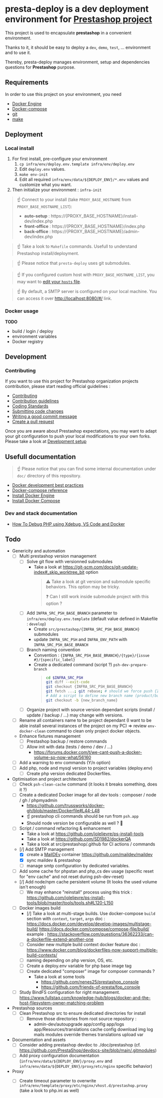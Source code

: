 # presta-deploy is a dev deployment environment for [Prestashop project](https://www.prestashop-project.org/)

This project is used to encapsulate **prestashop** in a convenient environment.

Thanks to it, it should be easy to deploy a ``dev``, ``demo``, ``test``, ... environment and to use it.

Thereby, presta-deploy manages environment, setup and dependencies questions for **Prestashop** purpose.


## Requirements

In order to use this project on your environment, you need

* [Docker Engine](https://docs.docker.com/engine/)
* [Docker-compose](https://docs.docker.com/compose/)
* [git](https://git-scm.com/)
* [make](https://en.wikipedia.org/wiki/Make_(software))


## Deployment

### Local install

1. For first install, pre-configure your environment 
    1. ``cp infra/env/deploy.env.template infra/env/deploy.env``
    2. Edit ``deploy.env`` values.
    3. ``make env-init``
    4. Edit all required ``infra/env/data/${DEPLOY_ENV}/*.env`` values and customize what you want.
2. Then initialize your environment : ``infra-init``

> :point_up: Connect to your install (take `PROXY_BASE_HOSTNAME` from `PROXY_BASE_HOSTNAME_LIST`): 
> - **auto-setup** : https://{PROXY_BASE_HOSTNAME}/install-dev/index.php
> - **front-office** : https://{PROXY_BASE_HOSTNAME}/index.php
> - **back-office** : https://{PROXY_BASE_HOSTNAME}/admin-dev/index.php

> :point_up: Take a look to `Makefile` commands. Usefull to understand Prestashop install/deployment.

> :point_up: Please notice that `presta-deploy` uses git submodules.

> :point_up: If you configured custom host with `PROXY_BASE_HOSTNAME_LIST`, you may want to [edit your `hosts` file](https://www.howtogeek.com/howto/27350/beginner-geek-how-to-edit-your-hosts-file/).

> :point_up: By default, a SMTP server is configured on your local machine. You can access it over [http://localhost:8080/#/](http://localhost:8080/#/) link.


### Docker usage

**TODO**
* build / login / deploy
* environment variables
* Docker registry


## Development

### Contributing

If you want to use this project for Prestashop organization projects contribution, please start reading official guidelines :
* [Contributing](https://github.com/PrestaShop/PrestaShop/blob/develop/CONTRIBUTING.md)
* [Contribution guidelines](https://devdocs.prestashop.com/1.7/contribute/contribution-guidelines/)
* [Coding Standards](https://devdocs.prestashop.com/1.7/development/coding-standards/)
* [Submitting code changes](https://devdocs.prestashop.com/8/contribute/contribute-pull-requests/)
* [Writing a good commit message](https://devdocs.prestashop.com/1.7/contribute/contribution-guidelines/writing-a-good-commit-message/)
* [Create a pull request](https://devdocs.prestashop.com/1.7/contribute/contribute-pull-requests/create-pull-request/)

Once you are aware about Prestashop expectations, you may want to adapt your git configuration to push your local modifications to your own forks.
Please take a look at [Development setup](doc/development_setup.md)



## Usefull documentation

>:point_up: Please notice that you can find some internal documentation under ``doc/`` directory of this repository. 

* [Docker development best practices](https://docs.docker.com/develop/dev-best-practices/)
* [Docker-compose reference](https://docs.docker.com/compose/compose-file/compose-file-v3/)
* [Install Docker Engine](https://docs.docker.com/engine/install/)
* [Install Docker Compose](https://docs.docker.com/compose/install/)

### Dev and stack documentation

* [How To Debug PHP using Xdebug, VS Code and Docker](https://php.tutorials24x7.com/blog/how-to-debug-php-using-xdebug-visual-studio-code-and-docker-on-ubuntu)

## Todo

* Genericity and automation
  * [ ] Multi prestashop version management
    * [ ] Solve git flow with versionned submodules
      * Take a look at https://git-scm.com/docs/git-update-index#_skip_worktree_bit option
        > :warning: Take a look at git version and submodule specific behaviors. This option may be tricky.
        >
        > :question: Can I still work inside submodule project with this option ?
    * [ ] Add `INFRA_SRC_PSH_BASE_BRANCH` parameter to `infra/env/deploy.env.template` (default value defined in Makefile : `develop`)
      * Create `src/prestashop/{INFRA_SRC_PSH_BASE_BRANCH}` submodules
      * update `INFRA_SRC_PSH` and `INFRA_ENV_PATH` with `INFRA_SRC_PSH_BASE_BRANCH`
    * [ ] Branch naming convention
      * Convention : `{INFRA_SRC_PSH_BASE_BRANCH}/{type}/{issue #}/{specific_label}` 
      * Create a dedicated command (script ?) `psh-dev-prepare-branch`
        > ```sh
        > cd $INFRA_SRC_PSH
        > git diff --exit-code
        > git checkout {INFRA_SRC_PSH_BASE_BRANCH}
        > git fetch ...; git rebase; # should we force push {INFRA_SRC_PSH_BASE_BRANCH} ?
        > # Add a script to define new branch name (product/bugfix/feature/tmp/... type, issue # and specific label)
        > git checkout -b {new_branch_name}
        > ```
    * [ ] Organize project with source version dependant scripts (install / update / backup / ...) may change with versions.
  * [ ] Rename all containers name to be project dependant (I want to be able install several instances of the project on my PC) => review `env-docker-clean` command to clean only project docker objects.
  * Enhance fixtures management 
    * [ ] Prestashop backup / restore commands
    * [ ] Allow init with data (tests / demo / dev / ...)
      * https://forums.docker.com/t/we-cant-push-a-docker-volume-so-now-what/56160
  * [ ] Add a warning to env commands (Y/n option)
  * [ ] Add php, node and mysql version to project variables (deploy.env)
    * [ ] Create php version dedicated Dockerfiles.
* Optimisation and project architecture
  * [ ] Check `psh-clean-cache` command (it looks it breaks something, does it ?)
  * [ ] Create a dedicated Docker image for all dev tools : composer / node / gh / phpmyadmin
      - https://github.com/trussworks/docker-gh/blob/master/Dockerfile#L44-L48
      - :point_up: prestashop cli commands should be run from `psh.app`
      - Should node version be configurable as well ? :thinking:
  * [ ] Script / command refactoring & enhancement
    * Take a look at https://github.com/jolelievre/ps-install-tools
    * Take a look at https://github.com/SD1982/dockerQA
    * Take a look at src/prestashop/.github for CI actions / commands
  * [/] Add SMTP management
    * [x] create a [MailDEv](https://maildev.github.io/maildev/) container
      https://github.com/maildev/maildev
    * [x] sync maildev & prestashop
    * [ ] manage smtp configuration by dedicated variables.
  * [ ] Add some cache for phpstan and php_cs dev usage (specific reset for "env cache" and not reset during psh-dev-reset)
  * [/] Add node/npm cache persistent volume (It looks the used volume isn't enough)
    * [ ] We may enhance "reinstall" process using this trick : https://github.com/jolelievre/ps-install-tools/blob/master/tools/tools.sh#L120-L150
  * [ ] Docker images build
    * [/] Take a look at multi-stage builds. Use docker-compose `build` section with `context`, `target`, `args`
          doc : 
            https://docs.docker.com/develop/develop-images/multistage-build/
            https://docs.docker.com/compose/compose-file/build/
          example : https://stackoverflow.com/questions/36362233/can-a-dockerfile-extend-another-one
    * [ ] Consider new multiple build context docker feature
          doc :
            https://www.docker.com/blog/dockerfiles-now-support-multiple-build-contexts/
    * [ ] naming depending on php version, OS, etc.
    * [ ] Create a deploy.env variable for php base image tag
    * [ ] Create dedicated "composer" image for composer commands ?
      * Take a look at some tools
        * https://github.com/nenes25/prestashop_console
        * https://github.com/friends-of-presta/fop_console
  * [ ] Study BindFS configuration for right management.
        https://www.fullstaq.com/knowledge-hub/blogs/docker-and-the-host-filesystem-owner-matching-problem
* Prestashop sources
  * [ ] Clean Prestashop src to ensure dedicated directories for install
    * [ ] Remove those directories from root source repository :
      * admin-dev/autoupgrade app/config app/logs app/Resources/translations cache config download img log mails modules override themes translations upload var
* Documentation and assets
  * [ ] Consider adding prestashop devdoc to ./doc/prestashop (cf. https://github.com/PrestaShop/devdocs-site/blob/main/.gitmodules)
  * [ ] Add proxy configuration documentation (`infra/env/data/${DEPLOY_ENV}/proxy.env` and `infra/env/data/${DEPLOY_ENV}/proxy/etc/nginx` specific behavior)
* Proxy
  * [ ] Create timeout parameter to overwrite `infra/env/template/proxy/etc/nginx/vhost.d/prestashop.proxy` (take a look to php.ini as well)
  
